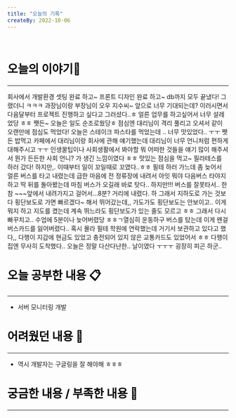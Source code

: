 ```yaml
---
title: "오늘의 기록"
createBy: 2022-10-06
---
```



<br>

<h2 style="font-size:26px; color:black ">오늘의 이야기🧧</h2>

--- 
회사에서 개발환경 셋팅 완료 하고~ 프론트 디자인 완료 하고~ db까지 모두 끝냈다! 그랬더니 ㅋㅋㅋ
과장님이랑 부장님이 오우 지수씨~ 앞으로 너무 기대되는데? 이러시면서 다음달부터 프로젝트 진행하고 싶다고 그러셨다..ㅎ
얼른 업무를 하고싶어서 너무 설레었당 ㅎㅎ 쨋든~ 오늘은 일도 순조로웠당ㅎ 점심엔 대리님이 격리 풀리고 오셔서 
같이 오랜만에 점심도 먹었다! 오늘은 스테이크 파스타를 먹었는데 .. 너무 맛있었다.. ㅜㅜ
쨋든 밥먹고 카페에서 대리님이랑 회사에 관해 얘기했는데 대리님이 너무 언니처럼 편하게 대해주시고 ㅜㅜ 인생꿀팁이나 사회생활에서 봐야할 뭐 어떠한 것들을 얘기 많이 해주셔서 뭔가 든든한 사회 언니? 가 생긴 느낌이였다 ㅎㅎ
맛있는 점심을 먹고~ 필라테스를 하러 갔다! 하지만,. 이때부터 일이 꼬일때로 꼬였다..ㅎㅎ
 필테 하러 가느데 좀 늦어서 얼른 버스를 타고 내렸는데 급한 마음에 전 정류장에 내려서 아잇 뭐야 다음버스 타야지 하고 딱 뒤를 돌아봤는데 마침 버스가 오길래 바로 탓다.. 하지만!!! 버스를 잘못타서.. 한참 ~~~앞에서 내려가지고 걸어서...8분?
거리에 내렸다. 하 그래서 지하도로 가는 것보다 횡단보도로 가면 빠르겠다~ 해서 뛰어갔는데,, 가도가도 횡단보도는 안보이고.. 이게 뭐지 하고 지도를 켰는데 계속 뛰느라도 횡단보도가 있는 줄도 모르고 ㅎㅎ 그래서 다시 빠꾸치고.. 수업에 5분이나 늦어버렸당 ㅎㅎㄱ열심히 운동하구 버스를 탔는데 이게 왠걸 버스카드를 잃어버렸다.. 혹시 몰라 필테 학원에 연락했는데
거기서 보관하고 있다고 했다,, 다행이 지갑에 현금도 있었고 충전되어 있지 않은 교통카드도 있었어서 ㅎㅎ 다행이 집엔 무사히 도착했다.. 오늘은 정말 다산다난한.. 날이였다 ㅜㅜㅜ 굉장히 피곤 하군.. 

####  
<h2 style="font-size:26px; color:black ">오늘 공부한 내용 📋</h2>

---
- 서버 모니터링 개발 

<h2 style="font-size:26px; color:black ">어려웠던 내용 🤢</h2>

---

- 역시 개발자는 구글링을 잘 해야해 ㅎㅎㅎ 
<h2 style="font-size:26px; color:black ">궁금한 내용 / 부족한 내용 🧐</h2>

--- 


